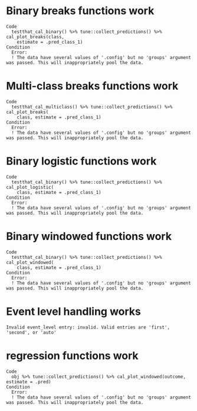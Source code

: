 # Binary breaks functions work

    Code
      testthat_cal_binary() %>% tune::collect_predictions() %>% cal_plot_breaks(class,
        estimate = .pred_class_1)
    Condition
      Error:
      ! The data have several values of '.config' but no 'groups' argument was passed. This will inappropriately pool the data.

# Multi-class breaks functions work

    Code
      testthat_cal_multiclass() %>% tune::collect_predictions() %>% cal_plot_breaks(
        class, estimate = .pred_class_1)
    Condition
      Error:
      ! The data have several values of '.config' but no 'groups' argument was passed. This will inappropriately pool the data.

# Binary logistic functions work

    Code
      testthat_cal_binary() %>% tune::collect_predictions() %>% cal_plot_logistic(
        class, estimate = .pred_class_1)
    Condition
      Error:
      ! The data have several values of '.config' but no 'groups' argument was passed. This will inappropriately pool the data.

# Binary windowed functions work

    Code
      testthat_cal_binary() %>% tune::collect_predictions() %>% cal_plot_windowed(
        class, estimate = .pred_class_1)
    Condition
      Error:
      ! The data have several values of '.config' but no 'groups' argument was passed. This will inappropriately pool the data.

# Event level handling works

    Invalid event_level entry: invalid. Valid entries are 'first', 'second', or 'auto'

# regression functions work

    Code
      obj %>% tune::collect_predictions() %>% cal_plot_windowed(outcome, estimate = .pred)
    Condition
      Error:
      ! The data have several values of '.config' but no 'groups' argument was passed. This will inappropriately pool the data.

